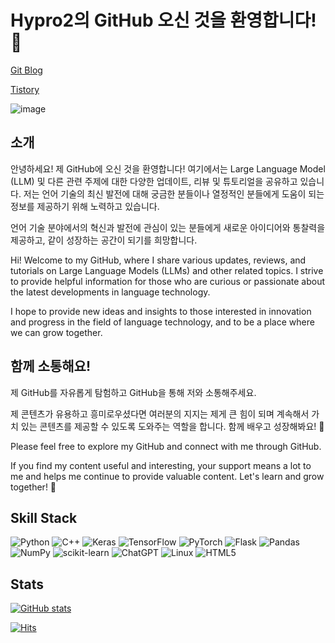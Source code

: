 # Hypro2의 GitHub 오신 것을 환영합니다! 👋

[Git Blog](https://hypro2.github.io)

[Tistory](https://hyeong9647.tistory.com/)

![image](https://hypro2.github.io/assets/images/profile_image.jpg)



## 소개
안녕하세요! 제 GitHub에 오신 것을 환영합니다! 여기에서는 Large Language Model (LLM) 및 다른 관련 주제에 대한 다양한 업데이트, 리뷰 및 튜토리얼을 공유하고 있습니다. 저는 언어 기술의 최신 발전에 대해 궁금한 분들이나 열정적인 분들에게 도움이 되는 정보를 제공하기 위해 노력하고 있습니다. 

언어 기술 분야에서의 혁신과 발전에 관심이 있는 분들에게 새로운 아이디어와 통찰력을 제공하고, 같이 성장하는 공간이 되기를 희망합니다.

Hi! Welcome to my GitHub, where I share various updates, reviews, and tutorials on Large Language Models (LLMs) and other related topics. I strive to provide helpful information for those who are curious or passionate about the latest developments in language technology.

I hope to provide new ideas and insights to those interested in innovation and progress in the field of language technology, and to be a place where we can grow together.


## 함께 소통해요!
제 GitHub를 자유롭게 탐험하고 GitHub을 통해 저와 소통해주세요. 

제 콘텐츠가 유용하고 흥미로우셨다면 여러분의 지지는 제게 큰 힘이 되며 계속해서 가치 있는 콘텐츠를 제공할 수 있도록 도와주는 역할을 합니다. 함께 배우고 성장해봐요! 🚀

Please feel free to explore my GitHub and connect with me through GitHub. 

If you find my content useful and interesting, your support means a lot to me and helps me continue to provide valuable content. Let's learn and grow together! 🚀
## Skill Stack
![Python](https://img.shields.io/badge/python-3670A0?style=for-the-badge&logo=python&logoColor=ffdd54)
![C++](https://img.shields.io/badge/c++-%2300599C.svg?style=for-the-badge&logo=c%2B%2B&logoColor=white)
![Keras](https://img.shields.io/badge/Keras-%23D00000.svg?style=for-the-badge&logo=Keras&logoColor=white)
![TensorFlow](https://img.shields.io/badge/TensorFlow-%23FF6F00.svg?style=for-the-badge&logo=TensorFlow&logoColor=white)
![PyTorch](https://img.shields.io/badge/PyTorch-%23EE4C2C.svg?style=for-the-badge&logo=PyTorch&logoColor=white)
![Flask](https://img.shields.io/badge/flask-%23000.svg?style=for-the-badge&logo=flask&logoColor=white)
![Pandas](https://img.shields.io/badge/pandas-%23150458.svg?style=for-the-badge&logo=pandas&logoColor=white)
![NumPy](https://img.shields.io/badge/numpy-%23013243.svg?style=for-the-badge&logo=numpy&logoColor=white)
![scikit-learn](https://img.shields.io/badge/scikit--learn-%23F7931E.svg?style=for-the-badge&logo=scikit-learn&logoColor=white)
![ChatGPT](https://img.shields.io/badge/chatGPT-74aa9c?style=for-the-badge&logo=openai&logoColor=white)
![Linux](https://img.shields.io/badge/Linux-FCC624?style=for-the-badge&logo=linux&logoColor=black)
![HTML5](https://img.shields.io/badge/html5-%23E34F26.svg?style=for-the-badge&logo=html5&logoColor=white)

## Stats
[![GitHub stats](https://github-readme-stats.vercel.app/api?username=hypro2&hide=stars,contribs&count_private=true&show_icons=true)](https://github.com/hypro2/github-readme-stats)

[![Hits](https://hits.seeyoufarm.com/api/count/incr/badge.svg?url=https%3A%2F%2Fgithub.com%2Fhypro2%2F&count_bg=%2379C83D&title_bg=%23555555&icon=&icon_color=%23E7E7E7&title=hits&edge_flat=false)](https://hits.seeyoufarm.com)
